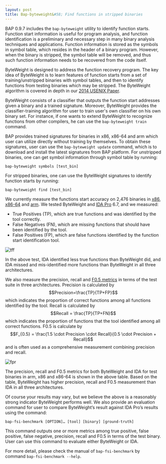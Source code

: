 ```yaml
---
layout: post
title: Bap-byteweight&#58; Find functions in stripped binaries
---
```



BAP 0.9.7 includes the `bap-byteweight` utility to identify function starts.
Function start information is useful for program analysis, and function
identification is a preliminary and necessary step in many binary analysis
techniques and applications. Function information is stored as the symbols in
symbol table, which resides in the header of a binary program. However, when the
binary is stripped, the symbol table will be removed, and thus such function
information needs to be recovered from the code itself.

ByteWeight is designed to address the function recovery program. The
key idea of ByteWeight is to learn features of function starts from a set of
training/unstripped binaries with symbol tables, and then to identify functions
from testing binaries which may be stripped.  The ByteWeight algorithm is
covered in depth in our [2014 USENIX
Paper](https://www.usenix.org/conference/usenixsecurity14/technical-sessions/presentation/bao).

ByteWeight consists of a classifier that outputs the function start addresses
given a binary and a trained signature. Moreover, ByteWeight provides the
classifier-training algorithm for user to train user's own classifier on his own
binary set. For instance, if one wants to extend ByteWeight to recognize
functions from other compilers, he can use the `bap-byteweight train` command.

BAP provides trained signatures for binaries in x86, x86-64 and arm which user can
utilize directly without training by themselves. To obtain these signatures,
user can use the `bap-byteweight update` command, which is to download and
install the latest signatures from BAP platform. For unstripped
binaries, one can get symbol information through symbol table by running:

`bap-byteweight symbols [test_bin]`

For stripped binaries, one can use the ByteWeight signatures to identify
function starts by running:

`bap-byteweight find [test_bin]`

We currently measure the functions start accuracy on 2,476 binaries in
[x86](https://github.com/BinaryAnalysisPlatform/x86-binaries),
[x86-64](https://github.com/BinaryAnalysisPlatform/x86_64-binaries) and
[arm](https://github.com/BinaryAnalysisPlatform/arm-binaries). We tested
ByteWeight and [IDA Pro](https://www.hex-rays.com/products/ida/) 6.7, and we
measured:

 - True Positives (TP), which are true functions and was identified by
     the tool correctly.
 - False Negatives (FN), which are missing functions that should have
     been identified by the tool.
 - False Positives (FP), which are false functions identified by the
     function start identification tool.

![tff]({{localhost}}/assets/bap-mbw-tff.png)

In the above test, IDA identified less true
functions than ByteWeight did, and IDA missed and mis-identified more functions
than ByteWeight in all three architectures.


We also measure the precision, recall and [F0.5
metrics](http://en.wikipedia.org/wiki/F1_score) in terms of the test suite in
three architectures. Precision is calculated by $$Precision=\frac{TP}{TP+FP}$$
which indicates the proportion of correct functions among all functions
identified by the tool. Recall is calculated by $$Recall = \frac{TP}{TP+FN}$$
which indicates the proportion of functions that the tool identified among all correct
functions. F0.5 is calculate by $$F_{0.5} = \frac{1.5 \cdot Precision \cdot
Recall}{0.5 \cdot Precision + Recall}$$ and is often used as a comprehensive
measurement combining precision and recall.

![fpr]({{localhost}}/assets/bap-mbw-fpr.png)

The precision, recall and F0.5 metrics for both ByteWeight and IDA for test
binaries in arm, x86 and x86-64 is shown in the above table. Based on the table,
ByteWeight has higher precision, recall and F0.5 measurement than IDA in all
three architectures.

Of course your results may vary, but we believe the above is a reasonably strong
indicator ByteWeight performs well.  We also provide an evaluation command for
user to compare ByteWeight’s result against IDA Pro’s results using the command:

`bap-fsi-benchmark [OPTION]… [tool] [binary] [ground-truth]`

This command outputs one or more metrics among true positive, false positive,
false negative, precision, recall and F0.5 in terms of the test binary. User
can use this command to evaluate either ByteWeight or IDA.

For more detail, please check the manual of `bap-fsi-benchmark` by command
`bap-fsi-benchmark --help`.
